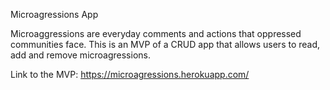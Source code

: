 Microagressions App

Microaggressions are everyday comments and actions that oppressed communities face. This is an MVP of a CRUD app that allows users to read, add and remove microagressions.

Link to the MVP: https://microagressions.herokuapp.com/
